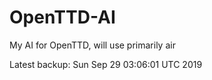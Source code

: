 # OpenTTD-AI
My AI for OpenTTD, will use primarily air

Latest backup: Sun Sep 29 03:06:01 UTC 2019
